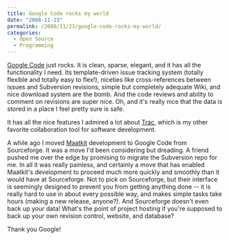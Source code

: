 ```yaml
---
title: Google Code rocks my world
date: "2008-11-23"
permalink: /2008/11/23/google-code-rocks-my-world/
categories:
  - Open Source
  - Programming
---
```

[Google Code][1] just rocks. It is clean, sparse, elegant, and it has all the functionality I need. Its template-driven issue tracking system (totally flexible and totally easy to flex!), niceties like cross-references between issues and Subversion revisions, simple but completely adequate Wiki, and nice download system are the bomb. And the code reviews and ability to comment on revisions are super nice. Oh, and it's really nice that the data is stored in a place I feel pretty sure is safe.

It has all the nice features I admired a lot about [Trac][2], which is my other favorite collaboration tool for software development.

A while ago I moved [Maatkit][3] development to Google Code from Sourceforge. It was a move I'd been considering but dreading. A friend pushed me over the edge by promising to migrate the Subversion repo for me. In all it was really painless, and certainly a move that has enabled Maatkit's development to proceed much more quickly and smoothly than it would have at Sourceforge. Not to pick on Sourceforge, but their interface is seemingly designed to prevent you from getting anything done -- it is really hard to use in about every possible way, and makes simple tasks take hours (making a new release, anyone?). And Sourceforge doesn't even back up your data! What's the point of project hosting if you're supposed to back up your own revision control, website, and database?

Thank you Google!

 [1]: http://code.google.com/
 [2]: http://trac.edgewall.org/
 [3]: http://www.maatkit.org/
